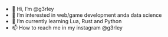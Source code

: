- 👋 Hi, I’m @g3rley
- 👀 I’m interested in web/game development anda data science
- 🌱 I’m currently learning Lua, Rust and Python 
- 📫 How to reach me in my instagram @g3rley

<!---
g3rley/g3rley is a ✨ special ✨ repository because its `README.md` (this file) appears on your GitHub profile.
You can click the Preview link to take a look at your changes.
--->
